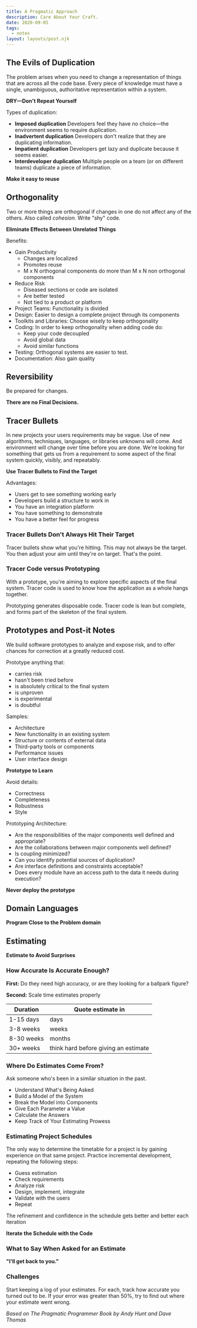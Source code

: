 ```yaml
---
title: A Pragmatic Approach
description: Care About Your Craft.
date: 2020-09-05
tags:
  - notes
layout: layouts/post.njk
---
```


## The Evils of Duplication

The problem arises when you need to change a representation of things that are across all the code base.
Every piece of knowledge must have a single, unambiguous, authoritative representation within a system.

**DRY—Don't Repeat Yourself**

Types of duplication:

- **Imposed duplication** Developers feel they have no choice—the environment seems to require duplication.
- **Inadvertent duplication** Developers don't realize that they are duplicating information.
- **Impatient duplication** Developers get lazy and duplicate because it seems easier.
- **Interdeveloper duplication** Multiple people on a team (or on different teams) duplicate a piece of information.

**Make it easy to reuse**

## Orthogonality

Two or more things are orthogonal if changes in one do not affect any of the others. Also called _cohesion_.
Write "shy" code.

**Eliminate Effects Between Unrelated Things**

Benefits:

- Gain Productivity
  - Changes are localized
  - Promotes reuse
  - M x N orthogonal components do more than M x N non orthogonal components
- Reduce Risk
  - Diseased sections or code are isolated
  - Are better tested
  - Not tied to a product or platform
- Project Teams: Functionality is divided
- Design: Easier to design a complete project through its components
- Toolkits and Libraries: Choose wisely to keep orthogonality
- Coding: In order to keep orthogonality when adding code do:
  - Keep your code decoupled
  - Avoid global data
  - Avoid similar functions
- Testing: Orthogonal systems are easier to test.
- Documentation: Also gain quality

## Reversibility

Be prepared for changes.

**There are no Final Decisions.**

## Tracer Bullets

In new projects your users requirements may be vague. Use of new algorithms, techniques, languages, or libraries unknowns will come. And environment will change over time before you are done.
We're looking for something that gets us from a requirement to some aspect of the final system quickly, visibly, and repeatably.

**Use Tracer Bullets to Find the Target**

Advantages:

- Users get to see something working early
- Developers build a structure to work in
- You have an integration platform
- You have something to demonstrate
- You have a better feel for progress

### Tracer Bullets Don't Always Hit Their Target

Tracer bullets show what you're hitting. This may not always be the target. You then adjust your aim until they're on target. That's the point.

### Tracer Code versus Prototyping

With a prototype, you're aiming to explore specific aspects of the final system.
Tracer code is used to know how the application as a whole hangs together.

Prototyping generates disposable code.
Tracer code is lean but complete, and forms part of the skeleton of the final system.

## Prototypes and Post-it Notes

We build software prototypes to analyze and expose risk, and to offer chances for correction at a greatly reduced cost.

Prototype anything that:

- carries risk
- hasn't been tried before
- is absolutely critical to the final system
- is unproven
- is experimental
- is doubtful

Samples:

- Architecture
- New functionality in an existing system
- Structure or contents of external data
- Third-party tools or components
- Performance issues
- User interface design

**Prototype to Learn**

Avoid details:

- Correctness
- Completeness
- Robustness
- Style

Prototyping Architecture:

- Are the responsibilities of the major components well defined and appropriate?
- Are the collaborations between major components well defined?
- Is coupling minimized?
- Can you identify potential sources of duplication?
- Are interface definitions and constraints acceptable?
- Does every module have an access path to the data it needs during execution?

**Never deploy the prototype**

## Domain Languages

**Program Close to the Problem domain**

## Estimating

**Estimate to Avoid Surprises**

### How Accurate Is Accurate Enough?

**First:** Do they need high accuracy, or are they looking for a ballpark figure?

**Second:** Scale time estimates properly

| Duration   | Quote estimate in                    |
| ---------- | ------------------------------------ |
| 1-15 days  | days                                 |
| 3-8 weeks  | weeks                                |
| 8-30 weeks | months                               |
| 30+ weeks  | think hard before giving an estimate |

### Where Do Estimates Come From?

Ask someone who's been in a similar situation in the past.

- Understand What's Being Asked
- Build a Model of the System
- Break the Model into Components
- Give Each Parameter a Value
- Calculate the Answers
- Keep Track of Your Estimating Prowess

### Estimating Project Schedules

The only way to determine the timetable for a project is by gaining experience on that same project.
Practice incremental development, repeating the following steps:

- Guess estimation
- Check requirements
- Analyze risk
- Design, implement, integrate
- Validate with the users
- Repeat

The refinement and confidence in the schedule gets better and better each iteration

**Iterate the Schedule with the Code**

### What to Say When Asked for an Estimate

**"I'll get back to you."**

### Challenges

Start keeping a log of your estimates. For each, track how accurate you turned out to be. If your error was greater than 50%, try to find out where your estimate went wrong.

_Based on The Pragmatic Programmer Book by Andy Hunt and Dave Thomas_
